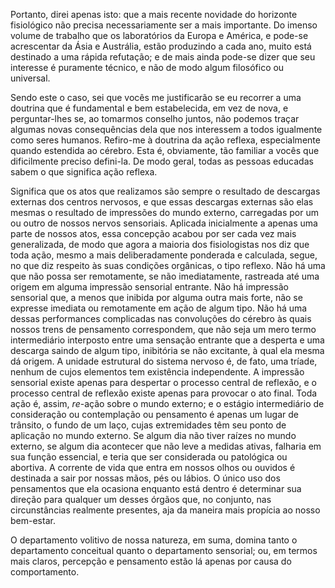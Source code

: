 Portanto, direi apenas isto: que a mais recente novidade do horizonte fisiológico não precisa necessariamente ser a mais importante. Do imenso volume de trabalho que os laboratórios da Europa e América, e pode-se acrescentar da Ásia e Austrália, estão produzindo a cada ano, muito está destinado a uma rápida refutação; e de mais ainda pode-se dizer que seu interesse é puramente técnico, e não de modo algum filosófico ou universal.

Sendo este o caso, sei que vocês me justificarão se eu recorrer a uma doutrina que é fundamental e bem estabelecida, em vez de nova, e perguntar-lhes se, ao tomarmos conselho juntos, não podemos traçar algumas novas consequências dela que nos interessem a todos igualmente como seres humanos. Refiro-me à doutrina da ação reflexa, especialmente quando estendida ao cérebro. Esta é, obviamente, tão familiar a vocês que dificilmente preciso defini-la. De modo geral, todas as pessoas educadas sabem o que significa ação reflexa.

Significa que os atos que realizamos são sempre o resultado de descargas externas dos centros nervosos, e que essas descargas externas são elas mesmas o resultado de impressões do mundo externo, carregadas por um ou outro de nossos nervos sensoriais. Aplicada inicialmente a apenas uma parte de nossos atos, essa concepção acabou por ser cada vez mais generalizada, de modo que agora a maioria dos fisiologistas nos diz que toda ação, mesmo a mais deliberadamente ponderada e calculada, segue, no que diz respeito às suas condições orgânicas, o tipo reflexo. Não há uma que não possa ser remotamente, se não imediatamente, rastreada até uma origem em alguma impressão sensorial entrante. Não há impressão sensorial que, a menos que inibida por alguma outra mais forte, não se expresse imediata ou remotamente em ação de algum tipo. Não há uma dessas performances complicadas nas convoluções do cérebro às quais nossos trens de pensamento correspondem, que não seja um mero termo intermediário interposto entre uma sensação entrante que a desperta e uma descarga saindo de algum tipo, inibitória se não excitante, à qual ela mesma dá origem. A unidade estrutural do sistema nervoso é, de fato, uma tríade, nenhum de cujos elementos tem existência independente. A impressão sensorial existe apenas para despertar o processo central de reflexão, e o processo central de reflexão existe apenas para provocar o ato final. Toda ação é, assim, _re_-ação sobre o mundo externo; e o estágio intermediário de consideração ou contemplação ou pensamento é apenas um lugar de trânsito, o fundo de um laço, cujas extremidades têm seu ponto de aplicação no mundo externo. Se algum dia não tiver raízes no mundo externo, se algum dia acontecer que não leve a medidas ativas, falharia em sua função essencial, e teria que ser considerada ou patológica ou abortiva. A corrente de vida que entra em nossos olhos ou ouvidos é destinada a sair por nossas mãos, pés ou lábios. O único uso dos pensamentos que ela ocasiona enquanto está dentro é determinar sua direção para qualquer um desses órgãos que, no conjunto, nas circunstâncias realmente presentes, aja da maneira mais propícia ao nosso bem-estar.

O departamento volitivo de nossa natureza, em suma, domina tanto o departamento conceitual quanto o departamento sensorial; ou, em termos mais claros, percepção e pensamento estão lá apenas por causa do comportamento.
